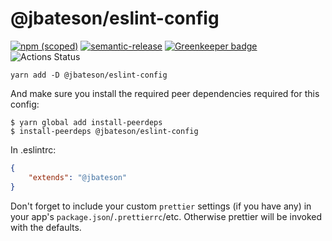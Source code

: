 # @jbateson/eslint-config

[![npm (scoped)](https://img.shields.io/npm/v/@jbateson/eslint-config.svg)](https://www.npmjs.com/package/@jbateson/eslint-config)
[![semantic-release](https://img.shields.io/badge/%20%20%F0%9F%93%A6%F0%9F%9A%80-semantic--release-e10079.svg)](https://github.com/semantic-release/semantic-release) [![Greenkeeper badge](https://badges.greenkeeper.io/jdb8/eslint-config.svg)](https://greenkeeper.io/)
![Actions Status](https://wdp9fww0r9.execute-api.us-west-2.amazonaws.com/production/badge/jdb8/eslint-config)




`yarn add -D @jbateson/eslint-config`

And make sure you install the required peer dependencies required for this config:

```
$ yarn global add install-peerdeps
$ install-peerdeps @jbateson/eslint-config
```

In .eslintrc:

```json
{
    "extends": "@jbateson"
}
```

Don't forget to include your custom `prettier` settings (if you have any) in your app's `package.json`/`.prettierrc`/etc. Otherwise prettier will be invoked with the defaults.
